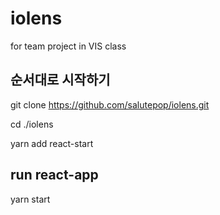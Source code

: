 # iolens
for team project in VIS class

## 순서대로 시작하기
git clone https://github.com/salutepop/iolens.git

cd ./iolens

yarn add react-start

## run react-app
yarn start
